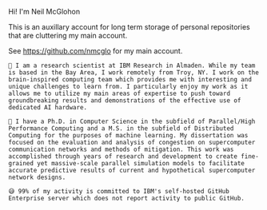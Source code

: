 Hi! I'm Neil McGlohon

This is an auxillary account for long term storage of personal repositories that are cluttering my main account.

See https://github.com/nmcglo for my main account.

    💬 I am a research scientist at IBM Research in Almaden. While my team is based in the Bay Area, I work remotely from Troy, NY. I work on the brain-inspired computing team which provides me with interesting and unique challenges to learn from. I particularly enjoy my work as it allows me to utilize my main areas of expertise to push toward groundbreaking results and demonstrations of the effective use of dedicated AI hardware.

    🏫 I have a Ph.D. in Computer Science in the subfield of Parallel/High Performance Computing and a M.S. in the subfield of Distributed Computing for the purposes of machine learning. My dissertation was focused on the evaluation and analysis of congestion on supercomputer communication networks and methods of mitigation. This work was accomplished through years of research and development to create fine-grained yet massive-scale parallel simulation models to facilitate accurate predictive results of current and hypothetical supercomputer network designs.

    😅 99% of my activity is committed to IBM's self-hosted GitHub Enterprise server which does not report activity to public GitHub.

